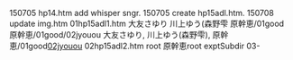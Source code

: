150705 hp14.htm add whisper sngr. 
150705 create hp15adl.htm. 
150708 update img.htm
 01hp15adl1.htm 大友さゆり 川上ゆう(森野雫 原幹恵/01good 原幹恵/01good/02jyouou
 大友さゆり, 川上ゆう(森野雫), 原幹恵/01good[02jyouou](蒼井そら)
 02hp15adl2.htm root 原幹恵root exptSubdir
 03-
 
